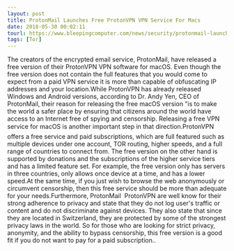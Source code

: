```yaml
---
layout: post
title: ProtonMail Launches Free ProtonVPN VPN Service For Macs
date: 2018-05-30 00:02:11
tourl: https://www.bleepingcomputer.com/news/security/protonmail-launches-free-protonvpn-vpn-service-for-macs/
tags: [Tor]
---
```

The creators of the encrypted email service, ProtonMail, have released a free version of their ProtonVPN VPN software for macOS. Even though the free version does not contain the full features that you would come to expect from a paid VPN service it is more than capable of obfuscating IP addresses and your location.While ProtonVPN has already released Windows and Android versions, according to Dr. Andy Yen, CEO of ProtonMail, their reason for releasing the free macOS version "is to make the world a safer place by ensuring that citizens around the world have access to an Internet free of spying and censorship. Releasing a free VPN service for macOS is another important step in that direction.ProtonVPN offers a free service and paid subscriptions, which are full featured such as multiple devices under one account, TOR routing, higher speeds, and a full range of countries to connect from. The free version on the other hand is supported by donations and the subscriptions of the higher service tiers and has a limited feature set. For example, the free version only has servers in three countries, only allows once device at a time, and has a lower speed.At the same time, if you just wish to browse the web anonymously or circumvent censorship, then this free service should be more than adequate for your needs.Furthermore, ProtonMail  ProtonVPN are well know for their strong adherence to privacy and state that they do not log user's traffic or content and do not discriminate against devices. They also state that since they are located in Switzerland, they are protected by some of the strongest privacy laws in the world. So for those who are looking for strict privacy, anonymity, and the ability to bypass censorship, this free version is a good fit if you do not want to pay for a paid subscription..